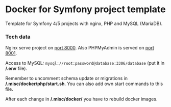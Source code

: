 # Docker for Symfony project template

Template for Symfony 4/5 projects with nginx, PHP and MySQL (MariaDB).

### Tech data

Nginx serve project on [port 8000](http://localhost:8000). Also PHPMyAdmin is
 served on [port 8001](http://localhost:8001).

Access to MySQL: `mysql://root:password@database:3306/database` (put it in
 **/.env** file).

Remember to uncomment schema update or migrations in
 **/.misc/docker/php/start.sh**. You can also add own start commands to this
 file.

After each change in **/.misc/docker/** you have to rebuild docker images.
